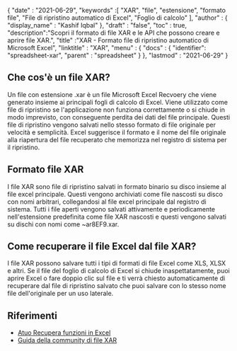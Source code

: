 {
  "date" : "2021-06-29",
  "keywords" :[ "XAR", "file", "estensione", "formato file", "File di ripristino automatico di Excel", "Foglio di calcolo" ],
  "author" : {
    "display_name" : "Kashif Iqbal"
},
  "draft" : "false",
  "toc" : true,
  "description":"Scopri il formato di file XAR e le API che possono creare e aprire file XAR.",
  "title" :"XAR - Formato file di ripristino automatico di Microsoft Excel",
  "linktitle" : "XAR",
  "menu" : {
    "docs" : {
      "identifier": "spreadsheet-xar",
      "parent" : "spreadsheet"
}
},
  "lastmod" : "2021-06-29"
}

## Che cos'è un file XAR?

Un file con estensione .xar è un file Microsoft Excel Recvoery che viene generato insieme ai principali fogli di calcolo di Excel. Viene utilizzato come file di ripristino se l'applicazione non funziona correttamente o si chiude in modo imprevisto, con conseguente perdita dei dati del file principale. Questi file di ripristino vengono salvati nello stesso formato di file originale per velocità e semplicità. Excel suggerisce il formato e il nome del file originale alla riapertura del file recuperato che memorizza nel registro di sistema per il ripristino.

## Formato file XAR

I file XAR sono file di ripristino salvati in formato binario su disco insieme al file excel principale. Questi vengono archiviati come file nascosti su disco con nomi arbitrari, collegandosi al file excel principale dal registro di sistema. Tutti i file aperti vengono salvati attivamente e periodicamente nell'estensione predefinita come file XAR nascosti e questi vengono salvati su dischi con nomi come ~ar8EF9.xar.

## Come recuperare il file Excel dal file XAR?

I file XAR possono salvare tutti i tipi di formati di file Excel come XLS, XLSX e altri. Se il file del foglio di calcolo di Excel si chiude inaspettatamente, puoi aprire Excel o fare doppio clic sul file e ti verrà chiesto automaticamente di recuperare dal file di ripristino salvato che puoi salvare con lo stesso nome file dell'originale per un uso laterale.

## Riferimenti

* [Atuo Recupera funzioni in Excel](https://learn.microsoft.com/en-us/office/troubleshoot/excel/autorecover-functions-in-excel)
* [Guida della community di file XAR](https://answers.microsoft.com/en-us/msoffice/forum/msoffice_excel-mso_win10-mso_365hp/2016-excel-xar-files/5af5e10c-027a-4c24-a403-39e9c590ce8f)


